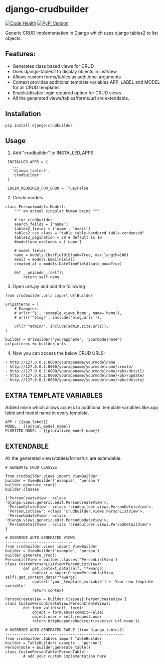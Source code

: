 # django-crudbuilder

[![Code Health](https://landscape.io/github/asifpy/django-crudbuilder/master/landscape.svg?style=flat)](https://landscape.io/github/asifpy/django-crudbuilder/master) [![PyPI Version](https://img.shields.io/pypi/v/django-crudbuilder.svg)](https://pypi.python.org/pypi/django-crudbuilder)


Generic CRUD implementation in Django which uses django tables2 to list objects.

Features:
---------
- Generates class based views for CRUD
- Uses django-tables2 to display objects in ListView
- Allows custom forms/tables as additional arguments
- Context provides additional template variables APP_LABEL and MODEL for all CRUD templates
- Enable/disable login required option for CRUD views
- All the generated views/tables/forms/url are extendable.

Installation
------------

`pip install django-crudbuilder`

Usage
-----

1. Add "crudbuilder" to INSTALLED_APPS:
 ``` 
  INSTALLED_APPS = {
    ...
    'django_tables2',
    'crudbuilder'
  }
  
  LOGIN_REQUIRED_FOR_CRUD = True/False
  ```

2. Create models
``` 
class Person(models.Model):
    """ an actual singular human being """
    
    # for crudbuilder
    search_feilds = ['name']
    tables2_fields = ('name', 'email')
    tables2_css_class = "table table-bordered table-condensed"
    tables2_pagination = 20 # default is 10
    #modelform_excludes = ['name']

    # model fields
    name = models.CharField(blank=True, max_length=100)
    email = models.EmailField()
    created_at = models.DateTimeField(auto_now=True)

    def __unicode__(self):
        return self.name
``` 

3. Open urls.py and add the following
``` 
from crudbuilder.urls import UrlBuilder

urlpatterns = [
    # Examples:
    # url(r'^$', 'example.views.home', name='home'),
    # url(r'^blog/', include('blog.urls')),

    url(r'^admin/', include(admin.site.urls)),
]

builder = UrlBuilder('yourappname', 'yourmodelname')
urlpatterns += builder.urls
``` 


4. Now you can access the below CRUD URLS:
``` 
- http://127.0.0.1:8000/yourappname/yourmodelname
- http://127.0.0.1:8000/yourappname/yourmodelname/create/
- http://127.0.0.1:8000/yourappname/yourmodelname/<pk>/detail/
- http://127.0.0.1:8000/yourappname/yourmodelname/<pk>/update/
- http://127.0.0.1:8000/yourappname/yourmodelname/<pk>/delete/
```

EXTRA TEMPLATE VARIABLES
------------------------
Added mixin which allows access to additional template variables like app lable and model name in every template.

```
APP : {{app_label}}
MODEL : {{actual_model_name}}
PLURIZED MODEL : {{pluralized_model_name}}
```

EXTENDABLE
----------
All the generated views/tables/forms/url are extendable.

```
# GENERATE CRUD CLASSES
------------------------
from crudbuilder.views import ViewBuilder
builder = ViewBuilder('example', 'person')
builder.generate_crud()
builder.classes

{'PersonCreateView': <class 'django.views.generic.edit.PersonCreateView'>,
 'PersonDeleteView': <class 'crudbuilder.views.PersonDeleteView'>,
 'PersonListView': <class 'crudbuilder.views.PersonListView'>, 
 'PersonUpdateView': <class 'django.views.generic.edit.PersonUpdateView'>,
 'PersonDetailView': <class 'crudbuilder.views.PersonDetailView'>
}

# OVERRIDE AUTO GENERATED VIEWS
------------------------------
from crudbuilder.views import ViewBuilder
builder = ViewBuilder('example', 'person')
builder.generate_crud()
PersonListView = builder.classes['PersonListView']
class CustomPersonListView(PersonListView):
		def get_context_data(self, **kwargs):
			context = super(CustomPersonListView, self).get_context_data(**kwargs)
			context['your_template_variable'] = 'Your new template variable'
			return context

PersonCreateView = builder.classes['PersonCreateView']
class CustomPersonCreateView(PersonCreateView):
		def form_valid(self, form):
			object = form.save(commit=False)
			object.user = self.request.user
			return HttpResponseRedirect(reverse('url-name'))

# OVERRIDE AUTO GENERATED TABLE (from django_tables2)
-----------------------------------------------------
from crudbuilder.tables import TableBuilder
builder = TableBuilder('example', 'person')
PersonTable = builder.generate_table()
class CustomPersonTable(PersonTable):
		# add your custom implementation here
```

